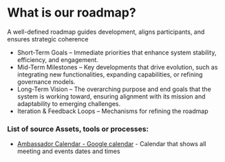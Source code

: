 # What is our roadmap?

A well-defined roadmap guides development, aligns participants, and ensures strategic coherence

* Short-Term Goals – Immediate priorities that enhance system stability, efficiency, and engagement.
* Mid-Term Milestones – Key developments that drive evolution, such as integrating new functionalities, expanding capabilities, or refining governance models.
* Long-Term Vision – The overarching purpose and end goals that the system is working toward, ensuring alignment with its mission and adaptability to emerging challenges.
* Iteration & Feedback Loops – Mechanisms for refining the roadmap



### List of source Assets, tools or processes:
- [Ambassador Calendar - Google calendar](https://calendar.google.com/calendar/embed?src=singularitynetambassadors%40gmail.com) - Calendar that shows all meeting and events dates and times
